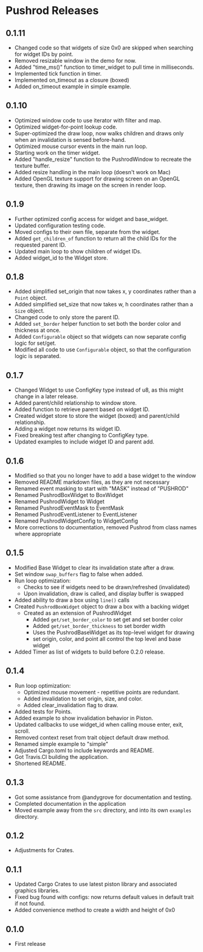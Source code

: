 # Pushrod Releases

## 0.1.11

- Changed code so that widgets of size 0x0 are skipped when searching for widget IDs by point.
- Removed resizable window in the demo for now.
- Added "time_ms()" function to timer_widget to pull time in milliseconds.
- Implemented tick function in timer.
- Implemented on_timeout as a closure (boxed)
- Added on_timeout example in simple example.

## 0.1.10

- Optimized window code to use iterator with filter and map.
- Optimized widget-for-point lookup code.
- Super-optimized the draw loop, now walks children and draws only when an invalidation is sensed before-hand.
- Optimized mouse cursor events in the main run loop.
- Starting work on the timer widget.
- Added "handle_resize" function to the PushrodWindow to recreate the texture buffer.
- Added resize handling in the main loop (doesn't work on Mac)
- Added OpenGL texture support for drawing screen on an OpenGL texture, then drawing its image on the screen in render loop.

## 0.1.9

- Further optimized config access for widget and base_widget.
- Updated configuration testing code.
- Moved configs to their own file, separate from the widget.
- Added `get_children_of` function to return all the child IDs for the requested parent ID.
- Updated main loop to show children of widget IDs.
- Added widget_id to the Widget store.

## 0.1.8

- Added simplified set_origin that now takes x, y coordinates rather than a `Point` object.
- Added simplified set_size that now takes w, h coordinates rather than a `Size` object.
- Changed code to only store the parent ID.
- Added `set_border` helper function to set both the border color and thickness at once.
- Added `Configurable` object so that widgets can now separate config logic for set/get.
- Modified all code to use `Configurable` object, so that the configuration logic is separated.

## 0.1.7

- Changed Widget to use ConfigKey type instead of u8, as this might change in a later release.
- Added parent/child relationship to window store.
- Added function to retrieve parent based on widget ID.
- Created widget store to store the widget (boxed) and parent/child relationship.
- Adding a widget now returns its widget ID.
- Fixed breaking test after changing to ConfigKey type.
- Updated examples to include widget ID and parent add.

## 0.1.6

- Modified so that you no longer have to add a base widget to the window
- Removed README markdown files, as they are not necessary
- Renamed event masking to start with "MASK" instead of "PUSHROD"
- Renamed PushrodBoxWidget to BoxWidget
- Renamed PushrodWidget to Widget
- Renamed PushrodEventMask to EventMask
- Renamed PushrodEventListener to EventListener
- Renamed PushrodWidgetConfig to WidgetConfig
- More corrections to documentation, removed Pushrod from class names where appropriate

## 0.1.5

- Modified Base Widget to clear its invalidation state after a draw.
- Set window `swap_buffers` flag to false when added.
- Run loop optimization:
  - Checks to see if widgets need to be drawn/refreshed (invalidated)
  - Upon invalidation, draw is called, and display buffer is swapped
- Added ability to draw a box using `line()` calls
- Created `PushrodBoxWidget` object to draw a box with a backing widget
  - Created as an extension of PushrodWidget
    - Added `get/set_border_color` to set get and set border color
    - Added `get/set_border_thickness` to set border width
    - Uses the PushrodBaseWidget as its top-level widget for drawing
    - set origin, color, and point all control the top level and base widget
- Added Timer as list of widgets to build before 0.2.0 release.

## 0.1.4

- Run loop optimization:
  - Optimized mouse movement - repetitive points are redundant.
  - Added invalidation to set origin, size, and color.
  - Added clear_invalidation flag to draw.
- Added tests for Points.
- Added example to show invalidation behavior in Piston.
- Updated callbacks to use widget_id when calling mouse enter, exit, scroll.
- Removed context reset from trait object default draw method.
- Renamed simple example to "simple"
- Adjusted Cargo.toml to include keywords and README.
- Got Travis.CI building the application.
- Shortened README.

## 0.1.3

- Got some assistance from @andygrove for documentation and testing.
- Completed documentation in the application
- Moved example away from the `src` directory, and into its own `examples` directory.

## 0.1.2

- Adjustments for Crates.

## 0.1.1

- Updated Cargo Crates to use latest piston library and associated graphics libraries.
- Fixed bug found with configs: now returns default values in default trait if not found.
- Added convenience method to create a width and height of 0x0

## 0.1.0

- First release
